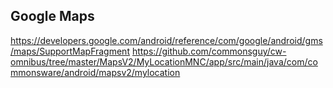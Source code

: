 Google Maps
---

https://developers.google.com/android/reference/com/google/android/gms/maps/SupportMapFragment
https://github.com/commonsguy/cw-omnibus/tree/master/MapsV2/MyLocationMNC/app/src/main/java/com/commonsware/android/mapsv2/mylocation

